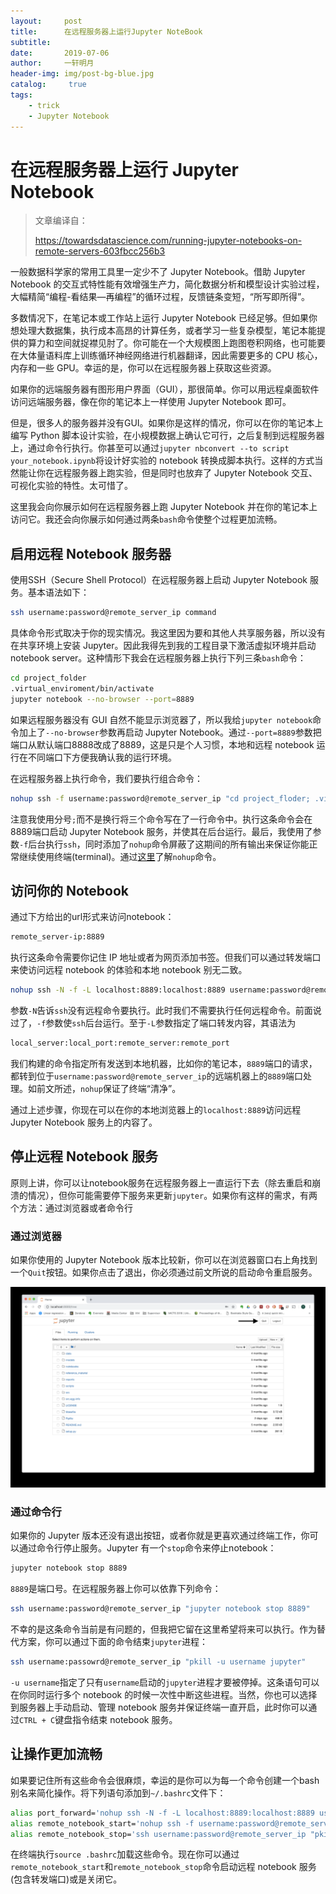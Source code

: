 ```yaml
---
layout:     post
title:      在远程服务器上运行Jupyter NoteBook
subtitle:   
date:       2019-07-06
author:     一轩明月
header-img: img/post-bg-blue.jpg
catalog: 	 true
tags:
    - trick
    - Jupyter Notebook
---
```


# 在远程服务器上运行 Jupyter Notebook

> 文章编译自：
>
> https://towardsdatascience.com/running-jupyter-notebooks-on-remote-servers-603fbcc256b3

一般数据科学家的常用工具里一定少不了 Jupyter Notebook。借助 Jupyter Notebook 的交互式特性能有效增强生产力，简化数据分析和模型设计实验过程，大幅精简“编程-看结果—再编程”的循环过程，反馈链条变短，“所写即所得”。

多数情况下，在笔记本或工作站上运行 Jupyter Notebook 已经足够。但如果你想处理大数据集，执行成本高昂的计算任务，或者学习一些复杂模型，笔记本能提供的算力和空间就捉襟见肘了。你可能在一个大规模图上跑图卷积网络，也可能要在大体量语料库上训练循环神经网络进行机器翻译，因此需要更多的 CPU 核心，内存和一些 GPU。幸运的是，你可以在远程服务器上获取这些资源。

如果你的远端服务器有图形用户界面（GUI），那很简单。你可以用远程桌面软件访问远端服务器，像在你的笔记本上一样使用 Jupyter Notebook 即可。

但是，很多人的服务器并没有GUI。如果你是这样的情况，你可以在你的笔记本上编写 Python 脚本设计实验，在小规模数据上确认它可行，之后复制到远程服务器上，通过命令行执行。你甚至可以通过`jupyter nbconvert --to script your_notebook.ipynb`将设计好实验的 notebook 转换成脚本执行。这样的方式当然能让你在远程服务器上跑实验，但是同时也放弃了 Jupyter Notebook 交互、可视化实验的特性。太可惜了。

这里我会向你展示如何在远程服务器上跑 Jupyter Notebook 并在你的笔记本上访问它。我还会向你展示如何通过两条`bash`命令使整个过程更加流畅。

## 启用远程 Notebook 服务器

使用SSH（Secure Shell Protocol）在远程服务器上启动 Jupyter Notebook 服务。基本语法如下：

```bash
ssh username:password@remote_server_ip command
```

具体命令形式取决于你的现实情况。我这里因为要和其他人共享服务器，所以没有在共享环境上安装 Jupyter。因此我得先到我的工程目录下激活虚拟环境并启动 notebook server。这种情形下我会在远程服务器上执行下列三条`bash`命令：

```bash
cd project_folder
.virtual_enviroment/bin/activate
jupyter notebook --no-browser --port=8889
```

如果远程服务器没有 GUI 自然不能显示浏览器了，所以我给`jupyter notebook`命令加上了`--no-browser`参数再启动 Jupyter Notebook。通过`--port=8889`参数把端口从默认端口8888改成了8889，这是只是个人习惯，本地和远程 notebook 运行在不同端口下方便我确认我的运行环境。

在远程服务器上执行命令，我们要执行组合命令：

```bash
nohup ssh -f username:password@remote_server_ip "cd project_floder; .virtual_environment/bin/activate; jupyter notebook --no-browser --port=8889"
```

注意我使用分号`;`而不是换行将三个命令写在了一行命令中。执行这条命令会在8889端口启动 Jupyter Notebook 服务，并使其在后台运行。最后，我使用了参数`-f`后台执行`ssh`，同时添加了`nohup`命令屏蔽了这期间的所有输出来保证你能正常继续使用终端(terminal)。通过[这里](https://www.computerhope.com/unix/unohup.htm)了解`nohup`命令。

## 访问你的 Notebook

通过下方给出的url形式来访问notebook：

```bash
remote_server-ip:8889
```

执行这条命令需要你记住 IP 地址或者为网页添加书签。但我们可以通过转发端口来使访问远程 notebook 的体验和本地 notebook 别无二致。

```bash
nohup ssh -N -f -L localhost:8889:localhost:8889 username:password@remote_server_ip
```

参数`-N`告诉`ssh`没有远程命令要执行。此时我们不需要执行任何远程命令。前面说过了，`-f`参数使`ssh`后台运行。至于`-L`参数指定了端口转发内容，其语法为

```bash
local_server:local_port:remote_server:remote_port
```

我们构建的命令指定所有发送到本地机器，比如你的笔记本，`8889`端口的请求，都转到位于`username:password@remote_server_ip`的远端机器上的`8889`端口处理。如前文所述，`nohup`保证了终端“清净”。

通过上述步骤，你现在可以在你的本地浏览器上的`localhost:8889`访问远程 Jupyter Notebook 服务上的内容了。

## 停止远程 Notebook 服务

原则上讲，你可以让notebook服务在远程服务器上一直运行下去（除去重启和崩溃的情况），但你可能需要停下服务来更新`jupyter`。如果你有这样的需求，有两个方法：通过浏览器或者命令行

### 通过浏览器

如果你使用的 Jupyter Notebook 版本比较新，你可以在浏览器窗口右上角找到一个`Quit`按钮。如果你点击了退出，你必须通过前文所说的启动命令重启服务。

![]( https://raw.githubusercontent.com/LibertyDream/diy_img_host/master/img/2019-07-07-quit-button.png)

### 通过命令行

如果你的 Jupyter 版本还没有退出按钮，或者你就是更喜欢通过终端工作，你可以通过命令行停止服务。Jupyter 有一个`stop`命令来停止notebook：

```bash
jupyter notebook stop 8889
```

`8889`是端口号。在远程服务器上你可以依靠下列命令：

```bash
ssh username:password@remote_server_ip "jupyter notebook stop 8889"
```

不幸的是这条命令当前是有问题的，但我把它留在这里希望将来可以执行。作为替代方案，你可以通过下面的命令结束`jupyter`进程：

```bash
ssh username:passowrd@remote_server_ip "pkill -u username jupyter"
```

`-u username`指定了只有`username`启动的`jupyter`进程才要被停掉。这条语句可以在你同时运行多个 notebook 的时候一次性中断这些进程。当然，你也可以选择到服务器上手动启动、管理 notebook 服务并保证终端一直开启，此时你可以通过`CTRL + C`键盘指令结束 notebook 服务。

## 让操作更加流畅

如果要记住所有这些命令会很麻烦，幸运的是你可以为每一个命令创建一个bash别名来简化操作。将下列语句添加到`~/.bashrc`文件下：

```bash
alias port_forward='nohup ssh -N -f -L localhost:8889:localhost:8889 username:password@remote_server_ip'
alias remote_notebook_start='nohup ssh -f username:password@remote_server_ip "cd rne; . virtual_environment/bin/activate; jupyter notebook --no-browser --port=8889"; port_forward'
alias remote_notebook_stop='ssh username:password@remote_server_ip "pkill -u username jupyter"'
```

在终端执行`source .bashrc`加载这些命令。现在你可以通过`remote_notebook_start`和`remote_notebook_stop`命令启动远程 notebook 服务(包含转发端口)或是关闭它。